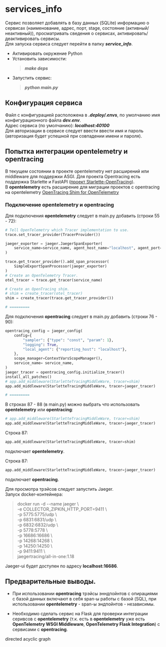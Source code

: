 # services_info

Сервис позволяет добавлять в базу данных (SQLite) информацию о сервисах 
(наименование, адрес, порт, stage, состояние (активный/неактивный)), просматривать сведения о сервисах,
активировать/деактивировать сервисы.  
 Для запуска сервиса следует перейти в папку ***service_info***.  
 - Активировать окружение Python
 - Установить зависимости:
    > ***make deps***  
 - Запустить сервис: 
    > ***python main.py***  
 
## Конфигурация сервиса

Файл с конфигурацией расположена в ***.deploy/.envs***, по умолчанию имя конфигурационного файла 
***dev.env***.  
Адрес сервиса (по умолчанию): ***localhost:40100***  
Для авторизации в сервисе следует ввести ввести имя и пароль (авторизация будет успешной при совпадении имени и пароля).  


## Попытка интеграции opentelemetry и opentracing

В текущем состоянии в проекте opentelemetry нет расширений или middleware для поддержки
ASGI. Для проекта Opentracing есть поддержка Starlette и FastAPI 
([проект Starlette-OpenTracing](https://pypi.org/project/Starlette-OpenTracing/)).  
В **opentelemetry** есть  расширение для миграции проектов с opentracing на opentelemetry
[OpenTracing Shim for OpenTelemetry](https://opentelemetry-python.readthedocs.io/en/latest/ext/opentracing_shim/opentracing_shim.html)

### Подключение **opentelemetry** и **opentracing**

Для подключения **opentelemetry** следует в main.py добавить (строки 55 - 72):

``` Python
# Tell OpenTelemetry which Tracer implementation to use.
trace.set_tracer_provider(TracerProvider())

jaeger_exporter = jaeger.JaegerSpanExporter(
    service_name=service_name, agent_host_name="localhost", agent_port=6831
)

trace.get_tracer_provider().add_span_processor(
    SimpleExportSpanProcessor(jaeger_exporter)
)
# Create an OpenTelemetry Tracer.
otel_tracer = trace.get_tracer(service_name)

# Create an OpenTracing shim.
# shim = create_tracer(otel_tracer)
shim = create_tracer(trace.get_tracer_provider())

# =========

```

Для подключения **opentracing** следует в main.py добавить (строки 76 - 90):

``` Python
opentracing_config = jaeger_config(
    config={
        "sampler": {"type": "const", "param": 1},
        "logging": True,
        "local_agent": {"reporting_host": "localhost"},
    },
    scope_manager=ContextVarsScopeManager(),
    service_name= service_name,
)
jaeger_tracer = opentracing_config.initialize_tracer()
install_all_patches()
# app.add_middleware(StarletteTracingMiddleWare, tracer=shim)             # Использовать opentelemetry
app.add_middleware(StarletteTracingMiddleWare, tracer=jaeger_tracer)      # Использовать opentracing

# =========
```

В строках 87 - 88 (в main.py) можно выбрать что использовать **opentelemetry** или **opentracing**:

``` Python
# app.add_middleware(StarletteTracingMiddleWare, tracer=shim)
app.add_middleware(StarletteTracingMiddleWare, tracer=jaeger_tracer)
```
Строка 87:
``` Python
app.add_middleware(StarletteTracingMiddleWare, tracer=shim)
```
подключает **opentelemetry**.

Строка 87:
``` Python
app.add_middleware(StarletteTracingMiddleWare, tracer=jaeger_tracer)
```
подключает **opentracing**.

Для просмотра трэйсов следует запустить Jaeger.  
Запуск docker-контейнера:  
> docker run -d --name jaeger \  
  -e COLLECTOR_ZIPKIN_HTTP_PORT=9411 \  
  -p 5775:5775/udp \  
  -p 6831:6831/udp \  
  -p 6832:6832/udp \  
  -p 5778:5778 \  
  -p 16686:16686 \  
  -p 14268:14268 \  
  -p 14250:14250 \  
  -p 9411:9411 \  
  jaegertracing/all-in-one:1.18  

Jaeger-ui будет доступен по адресу **localhost:16686**.

## Предварительные выводы.

- При использовании **opentracing** трэйсы энндпойнтов с опирациями с базой данных включают
в себя span-ы  работы с базой (SQL), при использовании **opentelemetry** - span-ы эндпойнтов - независимы.

- Необходимо сделать сервис на Flask для проверки интеграции серивсов с **opentelemetry** (т.к. есть в **opentelemetry**
уже есть **OpenTelemetry WSGI Middleware**,  **OpenTelemetry Flask Integration**) с сервисами с **opentracing**.


directed acyclic graph




